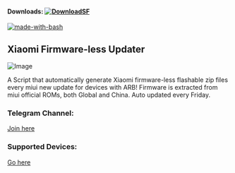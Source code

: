 #### Downloads: [![DownloadSF](https://img.shields.io/badge/Download-SourceForge-orange.svg)](https://sourceforge.net/projects/xiaomi-firmware-updater/files/firmware-less/)

[![made-with-bash](https://img.shields.io/badge/Made%20with-Bash-1f425f.svg)](https://www.gnu.org/software/bash/)

## Xiaomi Firmware-less Updater
![Image](https://github.com/XiaomiFirmwareUpdater/downloads/raw/master/xiaomi.png)

A Script that automatically generate Xiaomi firmware-less flashable zip files every miui new update for devices with ARB! 
Firmware is extracted from miui official ROMs, both Global and China. Auto updated every Friday.

### Telegram Channel:
[Join here](https://t.me/XiaomiFirmwareUpdater)

### Supported Devices:
[Go here](https://github.com/XiaomiFirmwareUpdater/mi-firmware-less-updater/blob/weekly/supported.md)
